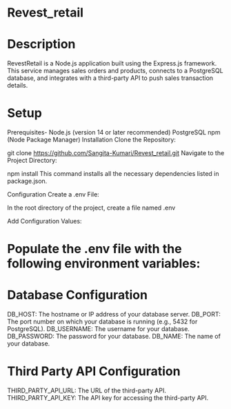 # Revest_retail

# Description
RevestRetail is a Node.js application built using the Express.js framework. This service manages sales orders and products, connects to a PostgreSQL database, and integrates with a third-party API to push sales transaction details.

# Setup
Prerequisites-
Node.js (version 14 or later recommended)
PostgreSQL 
npm (Node Package Manager)
Installation
Clone the Repository:

git clone https://github.com/Sangita-Kumari/Revest_retail.git
Navigate to the Project Directory:


npm install
This command installs all the necessary dependencies listed in package.json.

Configuration
Create a .env File:

In the root directory of the project, create a file named .env

Add Configuration Values:

# Populate the .env file with the following environment variables:

# Database Configuration
DB_HOST: The hostname or IP address of your database server.
DB_PORT: The port number on which your database is running (e.g., 5432 for PostgreSQL).
DB_USERNAME: The username for your database.
DB_PASSWORD: The password for your database.
DB_NAME: The name of your database.

# Third Party API Configuration

THIRD_PARTY_API_URL: The URL of the third-party API.
THIRD_PARTY_API_KEY: The API key for accessing the third-party API.

